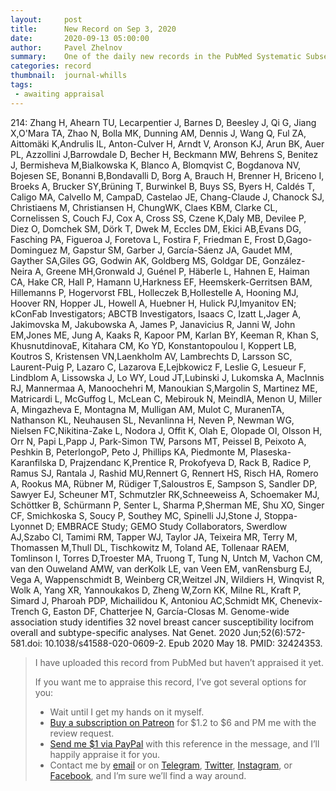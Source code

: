 ```yaml
---
layout:     post
title:      New Record on Sep 3, 2020
date:       2020-09-13 05:00:00
author:     Pavel Zhelnov
summary:    One of the daily new records in the PubMed Systematic Subset indexed by Sep 3, 2020.
categories: record
thumbnail:  journal-whills
tags:
 - awaiting appraisal
---
```


214: Zhang H, Ahearn TU, Lecarpentier J, Barnes D, Beesley J, Qi G, Jiang X,O'Mara TA, Zhao N, Bolla MK, Dunning AM, Dennis J, Wang Q, Ful ZA, Aittomäki K,Andrulis IL, Anton-Culver H, Arndt V, Aronson KJ, Arun BK, Auer PL, Azzollini J,Barrowdale D, Becher H, Beckmann MW, Behrens S, Benitez J, Bermisheva M,Bialkowska K, Blanco A, Blomqvist C, Bogdanova NV, Bojesen SE, Bonanni B,Bondavalli D, Borg A, Brauch H, Brenner H, Briceno I, Broeks A, Brucker SY,Brüning T, Burwinkel B, Buys SS, Byers H, Caldés T, Caligo MA, Calvello M, CampaD, Castelao JE, Chang-Claude J, Chanock SJ, Christiaens M, Christiansen H, ChungWK, Claes KBM, Clarke CL, Cornelissen S, Couch FJ, Cox A, Cross SS, Czene K,Daly MB, Devilee P, Diez O, Domchek SM, Dörk T, Dwek M, Eccles DM, Ekici AB,Evans DG, Fasching PA, Figueroa J, Foretova L, Fostira F, Friedman E, Frost D,Gago-Dominguez M, Gapstur SM, Garber J, García-Sáenz JA, Gaudet MM, Gayther SA,Giles GG, Godwin AK, Goldberg MS, Goldgar DE, González-Neira A, Greene MH,Gronwald J, Guénel P, Häberle L, Hahnen E, Haiman CA, Hake CR, Hall P, Hamann U,Harkness EF, Heemskerk-Gerritsen BAM, Hillemanns P, Hogervorst FBL, Holleczek B,Hollestelle A, Hooning MJ, Hoover RN, Hopper JL, Howell A, Huebner H, Hulick PJ,Imyanitov EN; kConFab Investigators; ABCTB Investigators, Isaacs C, Izatt L,Jager A, Jakimovska M, Jakubowska A, James P, Janavicius R, Janni W, John EM,Jones ME, Jung A, Kaaks R, Kapoor PM, Karlan BY, Keeman R, Khan S, KhusnutdinovaE, Kitahara CM, Ko YD, Konstantopoulou I, Koppert LB, Koutros S, Kristensen VN,Laenkholm AV, Lambrechts D, Larsson SC, Laurent-Puig P, Lazaro C, Lazarova E,Lejbkowicz F, Leslie G, Lesueur F, Lindblom A, Lissowska J, Lo WY, Loud JT,Lubinski J, Lukomska A, MacInnis RJ, Mannermaa A, Manoochehri M, Manoukian S,Margolin S, Martinez ME, Matricardi L, McGuffog L, McLean C, Mebirouk N, MeindlA, Menon U, Miller A, Mingazheva E, Montagna M, Mulligan AM, Mulot C, MuranenTA, Nathanson KL, Neuhausen SL, Nevanlinna H, Neven P, Newman WG, Nielsen FC,Nikitina-Zake L, Nodora J, Offit K, Olah E, Olopade OI, Olsson H, Orr N, Papi L,Papp J, Park-Simon TW, Parsons MT, Peissel B, Peixoto A, Peshkin B, PeterlongoP, Peto J, Phillips KA, Piedmonte M, Plaseska-Karanfilska D, Prajzendanc K,Prentice R, Prokofyeva D, Rack B, Radice P, Ramus SJ, Rantala J, Rashid MU,Rennert G, Rennert HS, Risch HA, Romero A, Rookus MA, Rübner M, Rüdiger T,Saloustros E, Sampson S, Sandler DP, Sawyer EJ, Scheuner MT, Schmutzler RK,Schneeweiss A, Schoemaker MJ, Schöttker B, Schürmann P, Senter L, Sharma P,Sherman ME, Shu XO, Singer CF, Smichkoska S, Soucy P, Southey MC, Spinelli JJ,Stone J, Stoppa-Lyonnet D; EMBRACE Study; GEMO Study Collaborators, Swerdlow AJ,Szabo CI, Tamimi RM, Tapper WJ, Taylor JA, Teixeira MR, Terry M, Thomassen M,Thull DL, Tischkowitz M, Toland AE, Tollenaar RAEM, Tomlinson I, Torres D,Troester MA, Truong T, Tung N, Untch M, Vachon CM, van den Ouweland AMW, van derKolk LE, van Veen EM, vanRensburg EJ, Vega A, Wappenschmidt B, Weinberg CR,Weitzel JN, Wildiers H, Winqvist R, Wolk A, Yang XR, Yannoukakos D, Zheng W,Zorn KK, Milne RL, Kraft P, Simard J, Pharoah PDP, Michailidou K, Antoniou AC,Schmidt MK, Chenevix-Trench G, Easton DF, Chatterjee N, García-Closas M. Genome-wide association study identifies 32 novel breast cancer susceptibility locifrom overall and subtype-specific analyses. Nat Genet. 2020 Jun;52(6):572-581.doi: 10.1038/s41588-020-0609-2. Epub 2020 May 18. PMID: 32424353.


> I have uploaded this record from PubMed but haven’t appraised it yet.
>
> If you want me to appraise this record, I’ve got several options for you:
> * Wait until I get my hands on it myself.
> * [Buy a subscription on Patreon](https://patreon.com/zheln) for $1.2 to $6 and PM me with the review request.
> * [Send me $1 via PayPal](https://paypal.me/pjelnov) with this reference in the message, and I’ll happily appraise it for you.
> * Contact me by [email](mailto:pavel@zheln.com) or on [Telegram](https://t.me/drzhelnov), [Twitter](https://twitter.com/drzhelnov), [Instagram](https://instagram.com/igzheln), or [Facebook](https://facebook.com/drzhelnov), and I’m sure we’ll find a way around.
